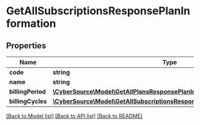 # GetAllSubscriptionsResponsePlanInformation

## Properties
Name | Type | Description | Notes
------------ | ------------- | ------------- | -------------
**code** | **string** | Plan code | [optional] 
**name** | **string** | Plan name | [optional] 
**billingPeriod** | [**\CyberSource\Model\GetAllPlansResponsePlanInformationBillingPeriod**](GetAllPlansResponsePlanInformationBillingPeriod.md) |  | [optional] 
**billingCycles** | [**\CyberSource\Model\GetAllSubscriptionsResponsePlanInformationBillingCycles**](GetAllSubscriptionsResponsePlanInformationBillingCycles.md) |  | [optional] 

[[Back to Model list]](../README.md#documentation-for-models) [[Back to API list]](../README.md#documentation-for-api-endpoints) [[Back to README]](../README.md)


